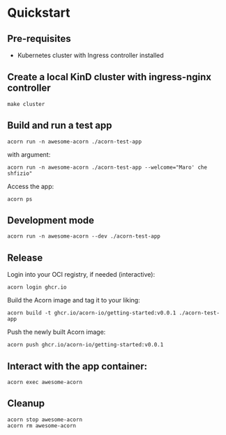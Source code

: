 # Quickstart

## Pre-requisites

- Kubernetes cluster with Ingress controller installed

## Create a local KinD cluster with ingress-nginx controller

```shell
make cluster
```

## Build and run a test app


```shell
acorn run -n awesome-acorn ./acorn-test-app
```

with argument:

```shell
acorn run -n awesome-acorn ./acorn-test-app --welcome="Maro' che shfizio"
```

Access the app:

```shell
acorn ps
```

## Development mode


```shell
acorn run -n awesome-acorn --dev ./acorn-test-app
```

## Release

Login into your OCI registry, if needed (interactive):

```shell
acorn login ghcr.io
```

Build the Acorn image and tag it to your liking:

```shell
acorn build -t ghcr.io/acorn-io/getting-started:v0.0.1 ./acorn-test-app
```

Push the newly built Acorn image:

```shell
acorn push ghcr.io/acorn-io/getting-started:v0.0.1
```

## Interact with the app container:

```shell
acorn exec awesome-acorn
```

## Cleanup

```shell
acorn stop awesome-acorn
acorn rm awesome-acorn
```

